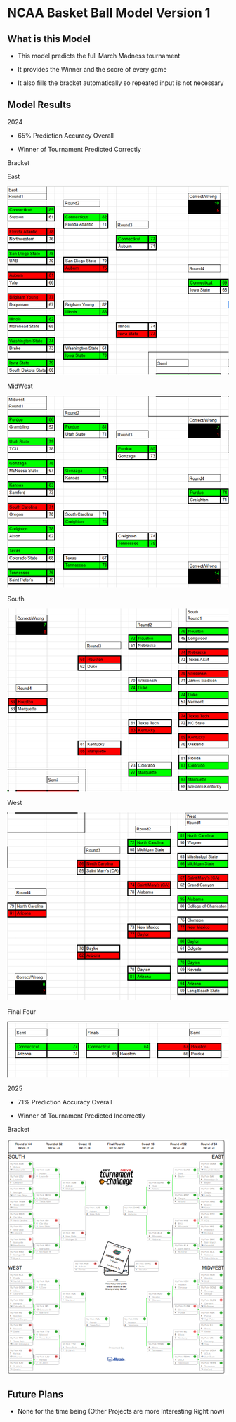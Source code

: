 # NCAA Basket Ball Model Version 1

## What is this Model

- This model predicts the full March Madness tournament

- It provides the Winner and the score of every game

- It also fills the bracket automatically so repeated input is not necessary

## Model Results

2024

- 65% Prediction Accuracy Overall 

- Winner of Tournament Predicted Correctly

Bracket 

East

![PNG1](Images/PNG1.png)

MidWest

![PNG2](Images/PNG2.png)

South

![PNG3](Images/PNG3.png)

West

![PNG4](Images/PNG4.png)

Final Four

![PNG5](Images/PNG5.png)

2025

- 71% Prediction Accuracy Overall 

- Winner of Tournament Predicted Incorrectly

Bracket 

![PNG6](Images/PNG6.png)


## Future Plans

- None for the time being (Other Projects are more Interesting Right now)